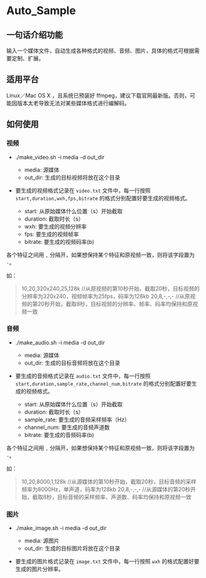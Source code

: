 # Auto_Sample 

## 一句话介绍功能

输入一个媒体文件，自动生成各种格式的视频、音频、图片，具体的格式可根据需要定制、扩展。

## 适用平台

Linux／Mac OS X ，且系统已预装好 ffmpeg，建议下载官网最新版。否则，可能因版本太老导致无法对某些媒体格式进行编解码。

## 如何使用

### 视频

* ./make_video.sh -i media -d out_dir
    * media: 源媒体
    * out_dir: 生成的目标视频将放在这个目录

* 要生成的视频格式记录在 `video.txt` 文件中，每一行按照 `start,duration,wxh,fps,bitrate` 的格式分别配置好要生成的视频格式。

    * start: 从原始媒体什么位置（s）开始截取
    * duration: 截取时长（s）
    * wxh: 要生成的视频分辨率
    * fps: 要生成的视频帧率
    * bitrate: 要生成的视频码率(b)

各个特征之间用 `,` 分隔开，如果想保持某个特征和原视频一致，则将该字段置为 `-`。

如：

> 10,20,320x240,25,128k //从原视频的第10秒开始，截取20秒，目标视频的分辨率为320x240，视频帧率为25fps，码率为128kb
> 20,8,-,-,-            //从原视频的第20秒开始，截取8秒，目标视频的分辨率、帧率、码率均保持和原视频一致

### 音频

* ./make_audio.sh -i media -d out_dir
    * media: 源媒体
    * out_dir: 生成的目标音频将放在这个目录

* 要生成的音频格式记录在 `audio.txt` 文件中，每一行按照 `start,duration,sample_rate,channel_num,bitrate` 的格式分别配置好要生成的视频格式。

    * start: 从原始媒体什么位置（s）开始截取
    * duration: 截取时长（s）
    * sample_rate: 要生成的音频采样频率（Hz）
    * channel_num: 要生成的音频声道数
    * bitrate: 要生成的音频码率(b)

各个特征之间用 `,` 分隔开，如果想保持某个特征和原视频一致，则将该字段置为 `-`。

如：

> 10,20,8000,1,128k     //从源媒体的第10秒开始，截取20秒，目标音频的采样频率为8000Hz，单声道，码率为128kb
> 20,8,-,-,-            //从源媒体的第20秒开始，截取8秒，目标音频的采样频率、声道数、码率均保持和原视频一致

### 图片

* ./make_image.sh -i media -d out_dir
    * media: 源图片
    * out_dir: 生成的目标图片将放在这个目录

* 要生成的图片格式记录在 `image.txt` 文件中，每一行按照 `wxh` 的格式配置好要生成的图片分辨率。


